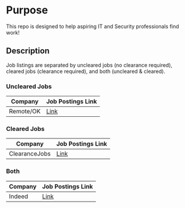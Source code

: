 # Purpose
This repo is designed to help aspiring IT and Security professionals find work!


## Description
Job listings are separated by uncleared jobs (no clearance required), cleared jobs (clearance required), and both (uncleared & cleared).


### Uncleared Jobs

Company | Job Postings Link|
|---|---|
| Remote/OK | [Link](https://remoteok.com/remote-infosec-jobs/) |


### Cleared Jobs

Company | Job Postings Link|
|---|---|
| ClearanceJobs | [Link](https://www.clearancejobs.com/) |


### Both
Company | Job Postings Link|
|---|---|
| Indeed | [Link](https://www.indeed.com/) |

